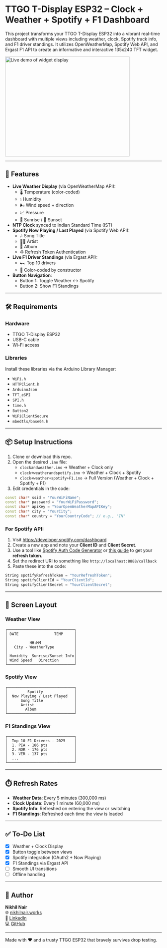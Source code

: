 
# TTGO T-Display ESP32 – Clock + Weather + Spotify + F1 Dashboard

This project transforms your TTGO T-Display ESP32 into a vibrant real-time dashboard with multiple views including weather, clock, Spotify track info, and F1 driver standings. It utilizes OpenWeatherMap, Spotify Web API, and Ergast F1 API to create an informative and interactive 135x240 TFT widget.

<img src="demo.gif" alt="Live demo of widget display" width="400" height="320">

---

## 🚀 Features

- **Live Weather Display** (via OpenWeatherMap API):
  - 🌡️ Temperature (color-coded)
  - 💧 Humidity
  - 🌬️ Wind speed + direction
  - 📈 Pressure
  - 🌅 Sunrise / 🌇 Sunset
- **NTP Clock** synced to Indian Standard Time (IST)
- **Spotify Now Playing / Last Played** (via Spotify Web API):
  - 🎶 Song Title
  - 🧑‍🎤 Artist
  - 💼 Album
  - ♻️ Refresh Token Authentication
- **Live F1 Driver Standings** (via Ergast API):
  - 🏎️ Top 10 drivers
  - 🎨 Color-coded by constructor
- **Button Navigation**:
  - Button 1: Toggle Weather ↔ Spotify
  - Button 2: Show F1 Standings

---

## 🛠️ Requirements

### Hardware
- TTGO T-Display ESP32
- USB-C cable
- Wi-Fi access

### Libraries
Install these libraries via the Arduino Library Manager:
- `WiFi.h`
- `HTTPClient.h`
- `ArduinoJson`
- `TFT_eSPI`
- `SPI.h`
- `time.h`
- `Button2`
- `WiFiClientSecure`
- `mbedtls/base64.h`

---

## 📦 Setup Instructions

1. Clone or download this repo.
2. Open the desired `.ino` file:
   - `clockandweather.ino` → Weather + Clock only
   - `clock+weatherandspotify.ino` → Weather + Clock + Spotify
   - `clock+weather+spotify+F1.ino` → Full Version (Weather + Clock + Spotify + F1)
3. Edit credentials in the code:

```cpp
const char* ssid = "YourWiFiName";
const char* password = "YourWiFiPassword";
const char* apiKey = "YourOpenWeatherMapAPIKey";
const char* city = "YourCity";
const char* country = "YourCountryCode"; // e.g., "IN"
```

### For Spotify API:

1. Visit https://developer.spotify.com/dashboard
2. Create a new app and note your **Client ID** and **Client Secret**.
3. Use a tool like [Spotify Auth Code Generator](https://developer.spotify.com/console/post-refresh-token/) or [this guide](https://github.com/BjoernKW/spotify-refresh-token-generator) to get your **refresh token**.
4. Set the redirect URI to something like `http://localhost:8888/callback`
5. Paste these into the code:

```cpp
String spotifyRefreshToken = "YourRefreshToken";
String spotifyClientId = "YourClientId";
String spotifyClientSecret = "YourClientSecret";
```

---

## 💽 Screen Layout

### Weather View
```
┌──────────────────────────────┐
│ DATE                TEMP     │
│                              │
│          HH:MM               │
│   City - WeatherType         │
│                              │
│ Humidity  Sunrise/Sunset Info│
│ Wind Speed   Direction       │
└──────────────────────────────┘
```

### Spotify View
```
┌──────────────────────────────┐
│         Spotify              │
│  Now Playing / Last Played   │
│      Song Title              │
│      Artist                  │
│        Album                 │
└──────────────────────────────┘
```

### F1 Standings View
```
┌──────────────────────────────┐
│  Top 10 F1 Drivers - 2025    │
│  1. PIA - 186 pts            │
│  2. NOR - 176 pts            │
│  3. VER - 137 pts            │
│  ...                         │
└──────────────────────────────┘
```

---

## ⏱️ Refresh Rates

- **Weather Data**: Every 5 minutes (300,000 ms)
- **Clock Update**: Every 1 minute (60,000 ms)
- **Spotify Info**: Refreshed on entering the view or switching
- **F1 Standings**: Refreshed each time the view is loaded

---

## ✅ To-Do List

- [x] Weather + Clock Display
- [x] Button toggle between views
- [x] Spotify integration (OAuth2 + Now Playing)
- [x] F1 Standings via Ergast API
- [ ] Smooth UI transitions
- [ ] Offline handling

---

## 👤 Author

**Nikhil Nair**  
🌐 [nikhilnair.works](https://nikhilnair.works)  
🔗 [LinkedIn](https://linkedin.com/in/nikhilnair29)  
💻 [GitHub](https://github.com/icebelly29)

---

Made with ❤️ and a trusty TTGO ESP32 that bravely survives drop testing.
